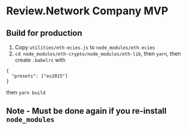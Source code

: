 # Review.Network Company MVP

## Build for production

1. Copy `utilities/eth-ecies.js` to `node_modules/eth-ecies`
2. `cd node_modules/eth-crypto/node_modules/eth-lib`, then `yarn`, then create `.babelrc` with

```
{
  "presets": ["es2015"]
}
```

then `yarn build`

## Note - Must be done again if you re-install `node_modules`